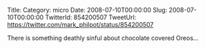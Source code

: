 Title: 
Category: micro
Date: 2008-07-10T00:00:00
Slug: 2008-07-10T00:00:00
TwitterId: 854200507
TweetUrl: https://twitter.com/mark_philpot/status/854200507

There is something deathly sinful about chocolate covered Oreos...